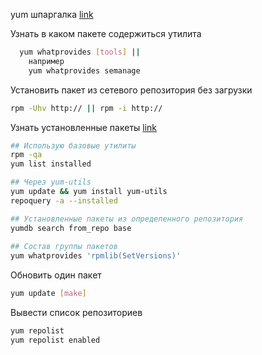 yum шпаргалка  [link](https://habr.com/ru/post/301292/)  

Узнать в каком пакете содержиться утилита

```sh
  yum whatprovides [tools] || 
    например
    yum whatprovides semanage  
```

Установить пакет из сетевого репозитория без загрузки  

```sh
rpm -Uhv http:// || rpm -i http://  
```

Узнать установленные пакеты  [link](http://blog.sedicomm.com/2018/02/04/3-sposoba-uznat-vse-ustanovlennye-pakety-v-rhel-centos-i-fedora/)

```sh
## Использую базовые утилиты
rpm -qa
yum list installed

## Через yum-utils   
yum update && yum install yum-utils
repoquery -a --installed 

## Установленные пакеты из определенного репозитория
yumdb search from_repo base
  
## Состав группы пакетов
yum whatprovides 'rpmlib(SetVersions)'

```

Обновить один пакет

```sh
yum update [make]
```

Вывести список репозиториев

```sh
yum repolist
yum repolist enabled
```
